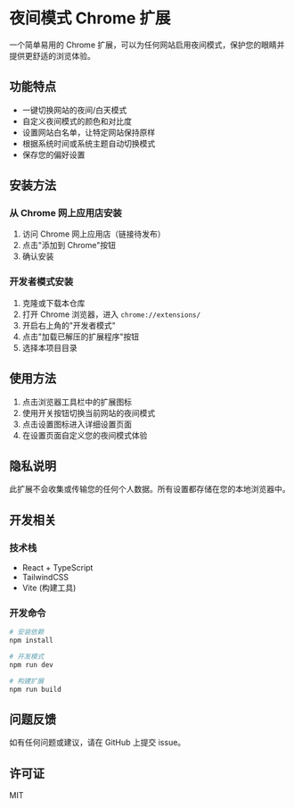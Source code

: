 # 夜间模式 Chrome 扩展

一个简单易用的 Chrome 扩展，可以为任何网站启用夜间模式，保护您的眼睛并提供更舒适的浏览体验。

## 功能特点

- 一键切换网站的夜间/白天模式
- 自定义夜间模式的颜色和对比度
- 设置网站白名单，让特定网站保持原样
- 根据系统时间或系统主题自动切换模式
- 保存您的偏好设置

## 安装方法

### 从 Chrome 网上应用店安装

1. 访问 Chrome 网上应用店（链接待发布）
2. 点击"添加到 Chrome"按钮
3. 确认安装

### 开发者模式安装

1. 克隆或下载本仓库
2. 打开 Chrome 浏览器，进入 `chrome://extensions/`
3. 开启右上角的"开发者模式"
4. 点击"加载已解压的扩展程序"按钮
5. 选择本项目目录

## 使用方法

1. 点击浏览器工具栏中的扩展图标
2. 使用开关按钮切换当前网站的夜间模式
3. 点击设置图标进入详细设置页面
4. 在设置页面自定义您的夜间模式体验

## 隐私说明

此扩展不会收集或传输您的任何个人数据。所有设置都存储在您的本地浏览器中。

## 开发相关

### 技术栈

- React + TypeScript
- TailwindCSS
- Vite (构建工具)

### 开发命令

```bash
# 安装依赖
npm install

# 开发模式
npm run dev

# 构建扩展
npm run build
```

## 问题反馈

如有任何问题或建议，请在 GitHub 上提交 issue。

## 许可证

MIT 